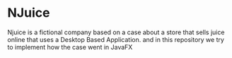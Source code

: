 # NJuice

Njuice is a fictional company based on a case about a store that sells juice online that uses a Desktop Based Application.
and in this repository we try to implement how the case went in JavaFX
